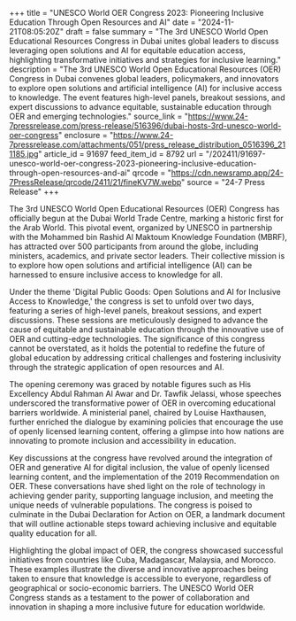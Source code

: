 +++
title = "UNESCO World OER Congress 2023: Pioneering Inclusive Education Through Open Resources and AI"
date = "2024-11-21T08:05:20Z"
draft = false
summary = "The 3rd UNESCO World Open Educational Resources Congress in Dubai unites global leaders to discuss leveraging open solutions and AI for equitable education access, highlighting transformative initiatives and strategies for inclusive learning."
description = "The 3rd UNESCO World Open Educational Resources (OER) Congress in Dubai convenes global leaders, policymakers, and innovators to explore open solutions and artificial intelligence (AI) for inclusive access to knowledge. The event features high-level panels, breakout sessions, and expert discussions to advance equitable, sustainable education through OER and emerging technologies."
source_link = "https://www.24-7pressrelease.com/press-release/516396/dubai-hosts-3rd-unesco-world-oer-congress"
enclosure = "https://www.24-7pressrelease.com/attachments/051/press_release_distribution_0516396_211185.jpg"
article_id = 91697
feed_item_id = 8792
url = "/202411/91697-unesco-world-oer-congress-2023-pioneering-inclusive-education-through-open-resources-and-ai"
qrcode = "https://cdn.newsramp.app/24-7PressRelease/qrcode/2411/21/fineKV7W.webp"
source = "24-7 Press Release"
+++

<p>The 3rd UNESCO World Open Educational Resources (OER) Congress has officially begun at the Dubai World Trade Centre, marking a historic first for the Arab World. This pivotal event, organized by UNESCO in partnership with the Mohammed bin Rashid Al Maktoum Knowledge Foundation (MBRF), has attracted over 500 participants from around the globe, including ministers, academics, and private sector leaders. Their collective mission is to explore how open solutions and artificial intelligence (AI) can be harnessed to ensure inclusive access to knowledge for all.</p><p>Under the theme 'Digital Public Goods: Open Solutions and AI for Inclusive Access to Knowledge,' the congress is set to unfold over two days, featuring a series of high-level panels, breakout sessions, and expert discussions. These sessions are meticulously designed to advance the cause of equitable and sustainable education through the innovative use of OER and cutting-edge technologies. The significance of this congress cannot be overstated, as it holds the potential to redefine the future of global education by addressing critical challenges and fostering inclusivity through the strategic application of open resources and AI.</p><p>The opening ceremony was graced by notable figures such as His Excellency Abdul Rahman Al Awar and Dr. Tawfik Jelassi, whose speeches underscored the transformative power of OER in overcoming educational barriers worldwide. A ministerial panel, chaired by Louise Haxthausen, further enriched the dialogue by examining policies that encourage the use of openly licensed learning content, offering a glimpse into how nations are innovating to promote inclusion and accessibility in education.</p><p>Key discussions at the congress have revolved around the integration of OER and generative AI for digital inclusion, the value of openly licensed learning content, and the implementation of the 2019 Recommendation on OER. These conversations have shed light on the role of technology in achieving gender parity, supporting language inclusion, and meeting the unique needs of vulnerable populations. The congress is poised to culminate in the Dubai Declaration for Action on OER, a landmark document that will outline actionable steps toward achieving inclusive and equitable quality education for all.</p><p>Highlighting the global impact of OER, the congress showcased successful initiatives from countries like Cuba, Madagascar, Malaysia, and Morocco. These examples illustrate the diverse and innovative approaches being taken to ensure that knowledge is accessible to everyone, regardless of geographical or socio-economic barriers. The UNESCO World OER Congress stands as a testament to the power of collaboration and innovation in shaping a more inclusive future for education worldwide.</p>